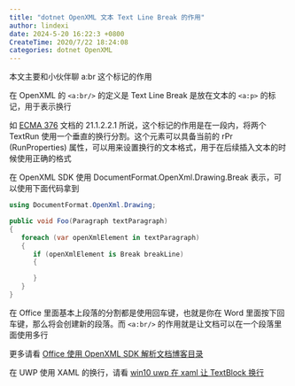 ```yaml
---
title: "dotnet OpenXML 文本 Text Line Break 的作用"
author: lindexi
date: 2024-5-20 16:22:3 +0800
CreateTime: 2020/7/22 18:24:08
categories: dotnet OpenXML
---
```


本文主要和小伙伴聊 a:br 这个标记的作用

<!--more-->


<!-- CreateTime:2020/7/22 18:24:08 -->



在 OpenXML 的 `<a:br/>` 的定义是 Text Line Break 是放在文本的 `<a:p>` 的标记，用于表示换行

如 [ECMA 376](http://www.ecma-international.org/publications/standards/Ecma-376.htm ) 文档的 21.1.2.2.1 所说，这个标记的作用是在一段内，将两个 TextRun 使用一个垂直的换行分割。这个元素可以具备当前的 rPr (RunProperties) 属性，可以用来设置换行的文本格式，用于在后续插入文本的时候使用正确的格式

在 OpenXML SDK 使用 DocumentFormat.OpenXml.Drawing.Break 表示，可以使用下面代码拿到

```csharp
using DocumentFormat.OpenXml.Drawing;

public void Foo(Paragraph textParagraph)
{
   foreach (var openXmlElement in textParagraph)
   {
      if (openXmlElement is Break breakLine)
      {

      }
   }
}
```

在 Office 里面基本上段落的分割都是使用回车键，也就是你在 Word 里面按下回车键，那么将会创建新的段落。而 `<a:br/>` 的作用就是让文档可以在一个段落里面使用多行

更多请看 [Office 使用 OpenXML SDK 解析文档博客目录](https://blog.lindexi.com/post/Office-%E4%BD%BF%E7%94%A8-OpenXML-SDK-%E8%A7%A3%E6%9E%90%E6%96%87%E6%A1%A3%E5%8D%9A%E5%AE%A2%E7%9B%AE%E5%BD%95.html )

在 UWP 使用 XAML 的换行，请看 [win10 uwp 在 xaml 让 TextBlock 换行](https://blog.lindexi.com/post/win10-uwp-%E5%9C%A8-xaml-%E8%AE%A9-TextBlock-%E6%8D%A2%E8%A1%8C.html )

